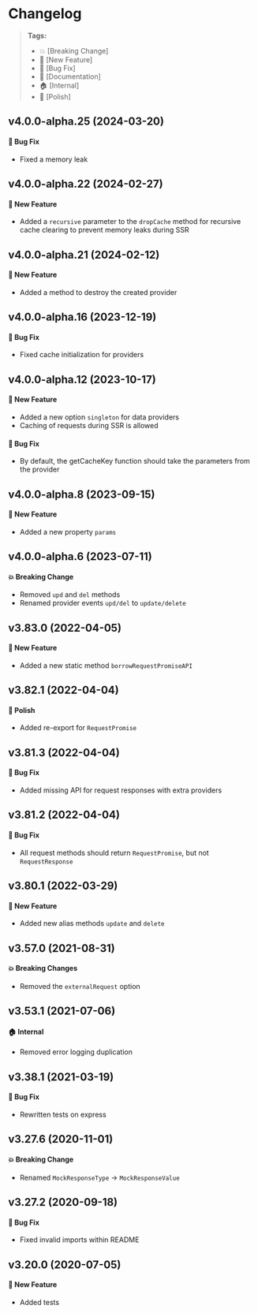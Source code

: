 Changelog
=========

> **Tags:**
> - :boom:       [Breaking Change]
> - :rocket:     [New Feature]
> - :bug:        [Bug Fix]
> - :memo:       [Documentation]
> - :house:      [Internal]
> - :nail_care:  [Polish]

## v4.0.0-alpha.25 (2024-03-20)

#### :bug: Bug Fix

* Fixed a memory leak

## v4.0.0-alpha.22 (2024-02-27)

#### :rocket: New Feature

* Added a `recursive` parameter to the `dropCache` method for recursive cache clearing to prevent memory leaks during SSR

## v4.0.0-alpha.21 (2024-02-12)

#### :rocket: New Feature

* Added a method to destroy the created provider

## v4.0.0-alpha.16 (2023-12-19)

#### :bug: Bug Fix

* Fixed cache initialization for providers

## v4.0.0-alpha.12 (2023-10-17)

#### :rocket: New Feature

* Added a new option `singleton` for data providers
* Caching of requests during SSR is allowed

#### :bug: Bug Fix

* By default, the getCacheKey function should take the parameters from the provider

## v4.0.0-alpha.8 (2023-09-15)

#### :rocket: New Feature

* Added a new property `params`

## v4.0.0-alpha.6 (2023-07-11)

#### :boom: Breaking Change

* Removed `upd` and `del` methods
* Renamed provider events `upd/del` to `update/delete`

## v3.83.0 (2022-04-05)

#### :rocket: New Feature

* Added a new static method `borrowRequestPromiseAPI`

## v3.82.1 (2022-04-04)

#### :nail_care: Polish

* Added re-export for `RequestPromise`

## v3.81.3 (2022-04-04)

#### :bug: Bug Fix

* Added missing API for request responses with extra providers

## v3.81.2 (2022-04-04)

#### :bug: Bug Fix

* All request methods should return `RequestPromise`, but not `RequestResponse`

## v3.80.1 (2022-03-29)

#### :rocket: New Feature

* Added new alias methods `update` and `delete`

## v3.57.0 (2021-08-31)

#### :boom: Breaking Changes

* Removed the `externalRequest` option

## v3.53.1 (2021-07-06)

#### :house: Internal

* Removed error logging duplication

## v3.38.1 (2021-03-19)

#### :bug: Bug Fix

* Rewritten tests on express

## v3.27.6 (2020-11-01)

#### :boom: Breaking Change

* Renamed `MockResponseType` -> `MockResponseValue`

## v3.27.2 (2020-09-18)

#### :bug: Bug Fix

* Fixed invalid imports within README

## v3.20.0 (2020-07-05)

#### :rocket: New Feature

* Added tests
